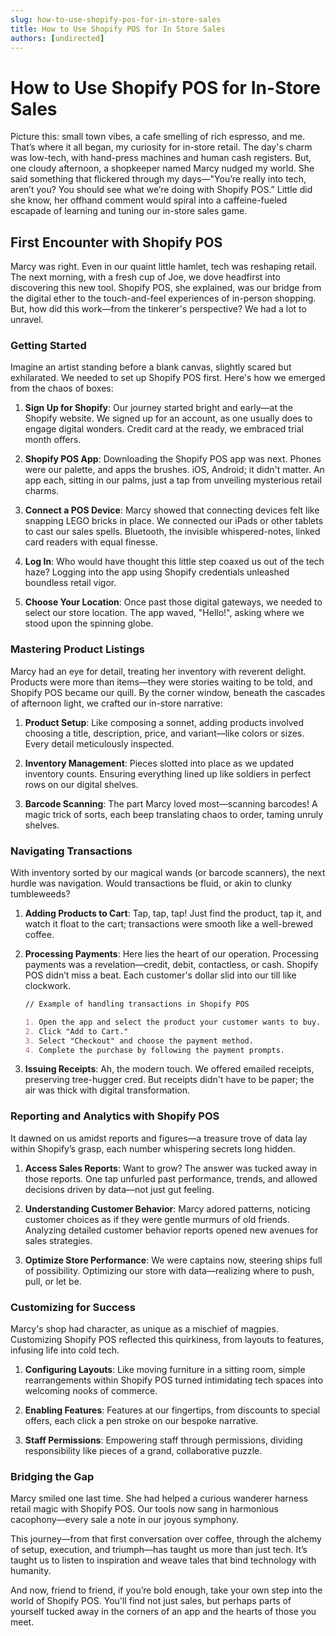 ```yaml
---
slug: how-to-use-shopify-pos-for-in-store-sales
title: How to Use Shopify POS for In Store Sales
authors: [undirected]
---
```



# How to Use Shopify POS for In-Store Sales

Picture this: small town vibes, a cafe smelling of rich espresso, and me. That’s where it all began, my curiosity for in-store retail. The day's charm was low-tech, with hand-press machines and human cash registers. But, one cloudy afternoon, a shopkeeper named Marcy nudged my world. She said something that flickered through my days—"You’re really into tech, aren’t you? You should see what we’re doing with Shopify POS.” Little did she know, her offhand comment would spiral into a caffeine-fueled escapade of learning and tuning our in-store sales game.

## First Encounter with Shopify POS

Marcy was right. Even in our quaint little hamlet, tech was reshaping retail. The next morning, with a fresh cup of Joe, we dove headfirst into discovering this new tool. Shopify POS, she explained, was our bridge from the digital ether to the touch-and-feel experiences of in-person shopping. But, how did this work—from the tinkerer's perspective? We had a lot to unravel.

### Getting Started

Imagine an artist standing before a blank canvas, slightly scared but exhilarated. We needed to set up Shopify POS first. Here's how we emerged from the chaos of boxes:

1. **Sign Up for Shopify**: Our journey started bright and early—at the Shopify website. We signed up for an account, as one usually does to engage digital wonders. Credit card at the ready, we embraced trial month offers.

2. **Shopify POS App**: Downloading the Shopify POS app was next. Phones were our palette, and apps the brushes. iOS, Android; it didn't matter. An app each, sitting in our palms, just a tap from unveiling mysterious retail charms.

3. **Connect a POS Device**: Marcy showed that connecting devices felt like snapping LEGO bricks in place. We connected our iPads or other tablets to cast our sales spells. Bluetooth, the invisible whispered-notes, linked card readers with equal finesse.

4. **Log In**: Who would have thought this little step coaxed us out of the tech haze? Logging into the app using Shopify credentials unleashed boundless retail vigor.

5. **Choose Your Location**: Once past those digital gateways, we needed to select our store location. The app waved, "Hello!", asking where we stood upon the spinning globe.

### Mastering Product Listings

Marcy had an eye for detail, treating her inventory with reverent delight. Products were more than items—they were stories waiting to be told, and Shopify POS became our quill. By the corner window, beneath the cascades of afternoon light, we crafted our in-store narrative:

1. **Product Setup**: Like composing a sonnet, adding products involved choosing a title, description, price, and variant—like colors or sizes. Every detail meticulously inspected.

2. **Inventory Management**: Pieces slotted into place as we updated inventory counts. Ensuring everything lined up like soldiers in perfect rows on our digital shelves.

3. **Barcode Scanning**: The part Marcy loved most—scanning barcodes! A magic trick of sorts, each beep translating chaos to order, taming unruly shelves.

### Navigating Transactions

With inventory sorted by our magical wands (or barcode scanners), the next hurdle was navigation. Would transactions be fluid, or akin to clunky tumbleweeds?

1. **Adding Products to Cart**: Tap, tap, tap! Just find the product, tap it, and watch it float to the cart; transactions were smooth like a well-brewed coffee.

2. **Processing Payments**: Here lies the heart of our operation. Processing payments was a revelation—credit, debit, contactless, or cash. Shopify POS didn’t miss a beat. Each customer's dollar slid into our till like clockwork.

   ```markdown
   // Example of handling transactions in Shopify POS
   
   1. Open the app and select the product your customer wants to buy.
   2. Click "Add to Cart."
   3. Select "Checkout" and choose the payment method.
   4. Complete the purchase by following the payment prompts.
   ```

3. **Issuing Receipts**: Ah, the modern touch. We offered emailed receipts, preserving tree-hugger cred. But receipts didn't have to be paper; the air was thick with digital transformation.

### Reporting and Analytics with Shopify POS

It dawned on us amidst reports and figures—a treasure trove of data lay within Shopify’s grasp, each number whispering secrets long hidden.

1. **Access Sales Reports**: Want to grow? The answer was tucked away in those reports. One tap unfurled past performance, trends, and allowed decisions driven by data—not just gut feeling.

2. **Understanding Customer Behavior**: Marcy adored patterns, noticing customer choices as if they were gentle murmurs of old friends. Analyzing detailed customer behavior reports opened new avenues for sales strategies.

3. **Optimize Store Performance**: We were captains now, steering ships full of possibility. Optimizing our store with data—realizing where to push, pull, or let be.

### Customizing for Success

Marcy's shop had character, as unique as a mischief of magpies. Customizing Shopify POS reflected this quirkiness, from layouts to features, infusing life into cold tech.

1. **Configuring Layouts**: Like moving furniture in a sitting room, simple rearrangements within Shopify POS turned intimidating tech spaces into welcoming nooks of commerce.

2. **Enabling Features**: Features at our fingertips, from discounts to special offers, each click a pen stroke on our bespoke narrative.

3. **Staff Permissions**: Empowering staff through permissions, dividing responsibility like pieces of a grand, collaborative puzzle.

### Bridging the Gap

Marcy smiled one last time. She had helped a curious wanderer harness retail magic with Shopify POS. Our tools now sang in harmonious cacophony—every sale a note in our joyous symphony.

This journey—from that first conversation over coffee, through the alchemy of setup, execution, and triumph—has taught us more than just tech. It’s taught us to listen to inspiration and weave tales that bind technology with humanity. 

And now, friend to friend, if you’re bold enough, take your own step into the world of Shopify POS. You'll find not just sales, but perhaps parts of yourself tucked away in the corners of an app and the hearts of those you meet.